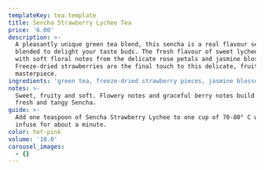 ```yaml
---
templateKey: tea.template
title: Sencha Strawberry Lychee Tea
price: '6.00'
description: >-
  A pleasantly unique green tea blend, this sencha is a real flavour sensation
  blended to delight your taste buds. The fresh flavour of sweet lychee mingles
  with soft floral notes from the delicate rose petals and jasmine blossoms.
  Freeze-dried strawberries are the final touch to this delicate, fruity-floral
  masterpiece.
ingredients: 'green tea, freeze-dried strawberry pieces, jasmine blossoms, rose petals.'
notes: >-
  Sweet, fruity and soft. Flowery notes and graceful berry notes build upon
  fresh and tangy Sencha.
guide: >-
  Add one teaspoon of Sencha Strawberry Lychee to one cup of 70-80° C water and
  infuse for about a minute.
color: hot-pink
volume: '10.0'
carousel_images:
  - {}
---
```


